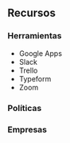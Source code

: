 ## Recursos

### Herramientas

* Google Apps
* Slack
* Trello
* Typeform
* Zoom

### Políticas

### Empresas
